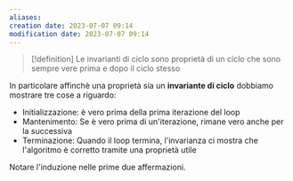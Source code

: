 ```yaml
---
aliases: 
creation date: 2023-07-07 09:14
modification date: 2023-07-07 09:14
---
```


> [!definition]
> Le invarianti di ciclo sono proprietà di un ciclo che sono sempre vere prima e dopo il ciclo stesso

In particolare affinchè una proprietà sia un **invariante di ciclo** dobbiamo mostrare tre cose a riguardo:
- Initializzazione: è vero prima della prima iterazione del loop
- Mantenimento: Se è vero prima di un'iterazione, rimane vero anche per la successiva
- Terminazione: Quando il loop termina, l'invarianza ci mostra che l'algoritmo è corretto tramite una proprietà utile

Notare l'induzione nelle prime due affermazioni.

